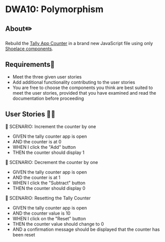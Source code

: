 # DWA10: Polymorphism

## About✏️
Rebuild the [Tally App Counter](https://tallycount.app/) in a brand new JavaScript file using only [Shoelace components](https://shoelace.style/). 

## Requirements📃
- Meet the three given user stories
- Add additional functionality contributing to the user stories 
- You are free to choose the components you think are best suited to meet the user stories, provided that you have examined and read the documentation before proceeding

## User Stories 🤹‍♀️
👤 SCENARIO: Increment the counter by one
- GIVEN the tally counter app is open
- AND the counter is at 0
- WHEN I click the "Add" button
- THEN the counter should display 1

👤 SCENARIO: Decrement the counter by one
- GIVEN the tally counter app is open
- AND the counter is at 1
- WHEN I click the "Subtract" button
- THEN the counter should display 0 

👤 SCENARIO: Resetting the Tally Counter
- GIVEN the tally counter app is open
- AND the counter value is 10
- WHEN I click on the "Reset" button
- THEN the counter value should change to 0
- AND a confirmation message should be displayed that the counter has been reset


